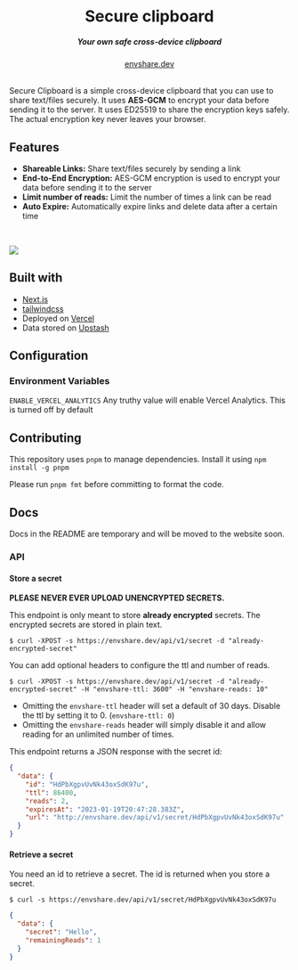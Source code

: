 <div align="center">
    <h1 align="center">Secure clipboard</h1>
    <h5>Your own safe cross-device clipboard</h5>
</div>

<div align="center">
  <a href="https://envshare.dev">envshare.dev</a>
</div>
<br/>

Secure Clipboard is a simple cross-device clipboard that you can use to share text/files securely. 
It uses **AES-GCM** to encrypt your data before sending it to the server. It uses ED25519 to share
the encryption keys safely. The actual encryption key never leaves your browser.

## Features

- **Shareable Links:** Share text/files securely by sending a link
- **End-to-End Encryption:** AES-GCM encryption is used to encrypt your data
  before sending it to the server
- **Limit number of reads:** Limit the number of times a link can be read
- **Auto Expire:** Automatically expire links and delete data after a certain
  time

<br/>

![](img/envshare.png)

## Built with

- [Next.js](https://nextjs.org)
- [tailwindcss](https://tailwindcss.com)
- Deployed on [Vercel](https://vercel.com?utm_source=envshare)
- Data stored on [Upstash](https://upstash.com?utm_source=envshare)

<!-- ## Deploy your own

Detailed instructions can be found [here](https://envshare.dev/deploy)

All you need is a Redis database on Upstash and a Vercel account. Click the
button below to clone and deploy:

[![Deploy with Vercel](https://vercel.com/button)](https://vercel.com/new/clone?demo-title=EnvShare&demo-description=Simple%20Next.js%20%2B%20Upstash%20app%20to%20share%20environment%20variables%20securely%20using%20AES-GCM%20encryption.&demo-url=https%3A%2F%2Fenvshare.dev%2F&demo-image=%2F%2Fimages.ctfassets.net%2Fe5382hct74si%2F5SaFBHXp5FBFJbsTzVqIJ3%2Ff0f8382369b7642fd8103debb9025c11%2Fenvshare.png&project-name=EnvShare&repository-name=envshare&repository-url=https%3A%2F%2Fgithub.com%2Fchronark%2Fenvshare&from=templates&integration-ids=oac_V3R1GIpkoJorr6fqyiwdhl17) -->


<!-- ## Sponsors

<table>
<tr>
<td>
  <img width="1000" height="0">
  <a href="https://upstash.com/?utm_source=envshare" >
  <img src="https://raw.githubusercontent.com/upstash/sponsorship/master/redis.png" alt="Upstash" width="260" align="right">
  </a>
<h3>Upstash: Serverless Database for Redis</h3>

<ul>
    <li>Serverless Redis with global replication and durable storage</li>
    <li>Price scales to zero with per request pricing</li>
    <li>Built-in REST API designed for serverless and edge functions</li>
  </ul>

[Start for free in 30 seconds!](https://upstash.com/?utm_source=envshare)

</td>
</tr>
</table> -->

## Configuration

### Environment Variables

`ENABLE_VERCEL_ANALYTICS` Any truthy value will enable Vercel Analytics. This is turned off by default

## Contributing

This repository uses `pnpm` to manage dependencies. Install it using
`npm install -g pnpm`

Please run `pnpm fmt` before committing to format the code.

## Docs

Docs in the README are temporary and will be moved to the website soon.

### API

#### Store a secret

**PLEASE NEVER EVER UPLOAD UNENCRYPTED SECRETS.**

This endpoint is only meant to store **already encrypted** secrets. The
encrypted secrets are stored in plain text.

```sh-session
$ curl -XPOST -s https://envshare.dev/api/v1/secret -d "already-encrypted-secret"
```

You can add optional headers to configure the ttl and number of reads.

```sh-session
$ curl -XPOST -s https://envshare.dev/api/v1/secret -d "already-encrypted-secret" -H "envshare-ttl: 3600" -H "envshare-reads: 10"
```

- Omitting the `envshare-ttl` header will set a default of 30 days. Disable the
  ttl by setting it to 0. (`envshare-ttl: 0`)
- Omitting the `envshare-reads` header will simply disable it and allow reading
  for an unlimited number of times.

This endpoint returns a JSON response with the secret id:

```json
{
  "data": {
    "id": "HdPbXgpvUvNk43oxSdK97u",
    "ttl": 86400,
    "reads": 2,
    "expiresAt": "2023-01-19T20:47:28.383Z",
    "url": "http://envshare.dev/api/v1/secret/HdPbXgpvUvNk43oxSdK97u"
  }
}
```

#### Retrieve a secret

You need an id to retrieve a secret. The id is returned when you store a secret.

```sh-session
$ curl -s https://envshare.dev/api/v1/secret/HdPbXgpvUvNk43oxSdK97u
```

```json
{
  "data": {
    "secret": "Hello",
    "remainingReads": 1
  }
}
```
